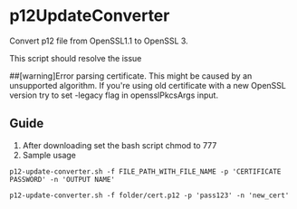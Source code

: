 # p12UpdateConverter

Convert p12 file from OpenSSL1.1 to OpenSSL 3.

This script should resolve the issue

##[warning]Error parsing certificate. This might be caused by an unsupported algorithm. If you're using old certificate with a new OpenSSL version try to set -legacy flag in opensslPkcsArgs input.

## Guide
1. After downloading set the bash script chmod to 777
2. Sample usage
```
p12-update-converter.sh -f FILE_PATH_WITH_FILE_NAME -p 'CERTIFICATE PASSWORD' -n 'OUTPUT NAME' 
```

```
p12-update-converter.sh -f folder/cert.p12 -p 'pass123' -n 'new_cert' 
``` 
